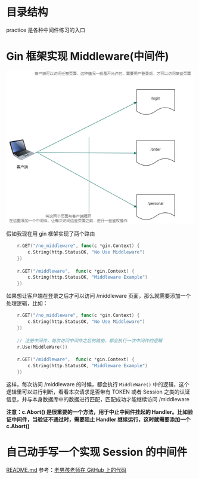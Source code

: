 # 目录结构
practice 是各种中间件练习的入口
# Gin 框架实现 Middleware(中间件)
![](https://raw.githubusercontent.com/DesistDaydream/PictureHosting/main/GoWeb/middleware.png)

假如我现在用 gin 框架实现了两个路由
```go
	r.GET("/no_middleware", func(c *gin.Context) {
		c.String(http.StatusOK, "No Use Middleware")
    })

    r.GET("/middleware",  func(c *gin.Context) {
        c.String(http.StatusOK, "Middleware Example")
    })
```
如果想让客户端在登录之后才可以访问 /middleware 页面，那么就需要添加一个处理逻辑，比如：
```go
	r.GET("/no_middleware", func(c *gin.Context) {
		c.String(http.StatusOK, "No Use Middleware")
    })

    // 注册中间件，每次访问中间件之后的路由，都会执行一次中间件的逻辑
    r.Use(MiddleWare())

    r.GET("/middleware",  func(c *gin.Context) {
        c.String(http.StatusOK, "Middleware Example")
    })
```
这样，每次访问 /middleware 的时候，都会执行 `MiddleWare()` 中的逻辑，这个逻辑里可以进行判断，看看本次请求是否带有 TOKEN 或者 Session 之类的认证信息，并与本身数据库中的数据进行匹配，匹配成功才能继续访问 /middleware

**注意：c.Abort() 是很重要的一个方法，用于中止中间件挂起的 Handler。比如验证中间件，当验证不通过时，需要阻止 Handler 继续运行，这时就需要添加一个 c.Abort()**

# 自己动手写一个实现 Session 的中间件
[README.md](./session/README.md)
参考：[老男孩老师在 GitHub 上的代码](https://github.com/Q1mi/ginsession)
